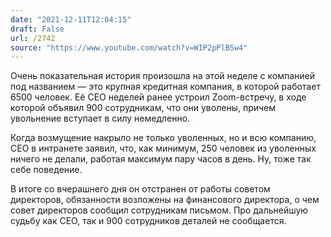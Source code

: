```yaml
---
date: "2021-12-11T12:04:15"
draft: False
url: /2742
source: "https://www.youtube.com/watch?v=WIP2pPlBSw4"
---
```


Очень показательная история произошла на этой неделе с компанией под названием  — это крупная кредитная компания, в которой работает 6500 человек. Её CEO неделей ранее устроил Zoom-встречу, в ходе которой объявил 900 сотрудникам, что они уволены, причем увольнение вступает в силу немедленно. 

Когда возмущение накрыло не только уволенных, но и всю компанию, CEO в интранете заявил, что, как минимум, 250 человек из уволенных ничего не делали, работая максимум пару часов в день. Ну, тоже так себе поведение.

В итоге со вчерашнего дня он отстранен от работы советом директоров, обязанности возложены на финансового директора, о чем совет директоров сообщил сотрудникам письмом. Про дальнейшую судьбу как CEO, так и 900 сотрудников деталей не сообщается.
